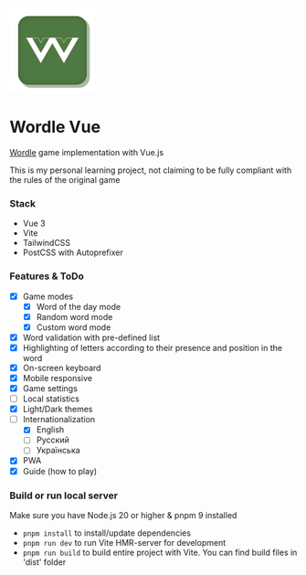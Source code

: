 <img src="./public/logo.png" width="150" float="right" />

# Wordle Vue

[Wordle](https://www.nytimes.com/games/wordle/index.html) game implementation with Vue.js

This is my personal learning project, not claiming to be fully compliant with the rules of the original game

### Stack

- Vue 3
- Vite
- TailwindCSS
- PostCSS with Autoprefixer

### Features & ToDo

- [x] Game modes
  - [x] Word of the day mode
  - [x] Random word mode
  - [x] Custom word mode
- [x] Word validation with pre-defined list
- [x] Highlighting of letters according to their presence and position in the word
- [x] On-screen keyboard
- [x] Mobile responsive
- [x] Game settings
- [ ] Local statistics
- [x] Light/Dark themes
- [ ] Internationalization
  - [x] English
  - [ ] Русский
  - [ ] Українська
- [x] PWA
- [x] Guide (how to play)

### Build or run local server

Make sure you have Node.js 20 or higher & pnpm 9 installed

- `pnpm install` to install/update dependencies
- `pnpm run dev` to run Vite HMR-server for development
- `pnpm run build` to build entire project with Vite. You can find build files in 'dist' folder
